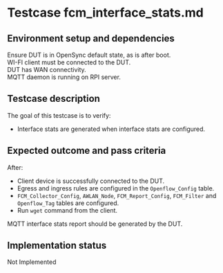 # Testcase fcm_interface_stats.md

## Environment setup and dependencies

Ensure DUT is in OpenSync default state, as is after boot.\
WI-FI client must be connected to the DUT. \
DUT has WAN
connectivity.\
MQTT daemon is running on RPI server.

## Testcase description

The goal of this testcase is to verify:

- Interface stats are generated when interface stats are configured.

## Expected outcome and pass criteria

After:

- Client device is successfully connected to the DUT.
- Egress and ingress rules are configured in the `Openflow_Config` table.
- `FCM_Collector_Config`, `AWLAN_Node`, `FCM_Report_Config`, `FCM_Filter` and `Openflow_Tag` tables are configured.
- Run `wget` command from the client.

MQTT interface stats report should be generated by the DUT.

## Implementation status

Not Implemented
